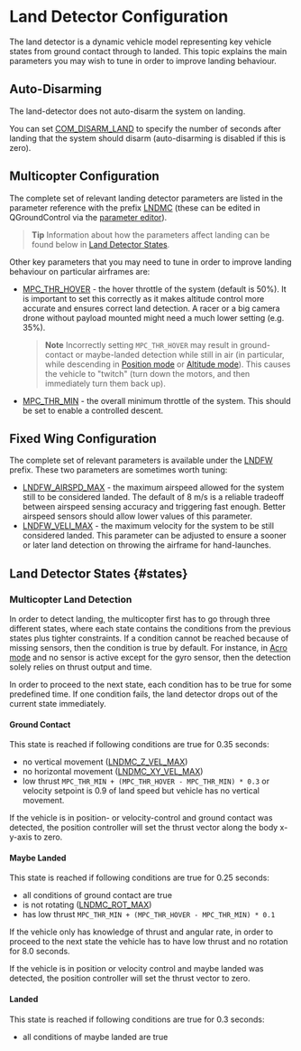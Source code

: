 # Land Detector Configuration

The land detector is a dynamic vehicle model representing key vehicle states from ground contact through to landed.
This topic explains the main parameters you may wish to tune in order to improve landing behaviour.

## Auto-Disarming

The land-detector does not auto-disarm the system on landing.

You can set [COM_DISARM_LAND](../advanced_config/parameter_reference.md#COM_DISARM_LAND) to specify the number of seconds after landing that the system should disarm (auto-disarming is disabled if this is zero).

## Multicopter Configuration

The complete set of relevant landing detector parameters are listed in the parameter reference with the prefix [LNDMC](../advanced_config/parameter_reference.md#land-detector) (these can be edited in QGroundControl via the [parameter editor](../advanced_config/parameters.md)).

> **Tip** Information about how the parameters affect landing can be found below in [Land Detector States](#states).

Other key parameters that you may need to tune in order to improve landing behaviour on particular airframes are:

* [MPC_THR_HOVER](../advanced_config/parameter_reference.md#MPC_THR_HOVER) - the hover throttle of the system (default is 50%). 
  It is important to set this correctly as it makes altitude control more accurate and ensures correct land detection. 
  A racer or a big camera drone without payload mounted might need a much lower setting (e.g. 35%).
  
  > **Note** Incorrectly setting `MPC_THR_HOVER` may result in ground-contact or maybe-landed detection while still in air (in particular, while descending in [Position mode](../flight_modes/position_mc.md) or [Altitude mode](../flight_modes/altitude_mc.md)). This causes the vehicle to "twitch" (turn down the motors, and then immediately turn them back up).
* [MPC_THR_MIN](../advanced_config/parameter_reference.md#MPC_THR_MIN) - the overall minimum throttle of the system. 
  This should be set to enable a controlled descent.


## Fixed Wing Configuration

The complete set of relevant parameters is available under the [LNDFW](../advanced_config/parameter_reference.md#land-detector) prefix. 
These two parameters are sometimes worth tuning:

* [LNDFW_AIRSPD_MAX](../advanced_config/parameter_reference.md#LNDFW_AIRSPD_MAX) - the maximum airspeed allowed for the system still to be considered landed. 
  The default of 8 m/s is a reliable tradeoff between airspeed sensing accuracy and triggering fast enough. 
  Better airspeed sensors should allow lower values of this parameter.
* [LNDFW_VELI_MAX](../advanced_config/parameter_reference.md#LNDFW_VELI_MAX) - the maximum velocity for the system to be still considered landed. 
  This parameter can be adjusted to ensure a sooner or later land detection on throwing the airframe for hand-launches.


## Land Detector States {#states}

### Multicopter Land Detection

In order to detect landing, the multicopter first has to go through three different states, where each state contains the conditions from the previous states plus tighter constraints. 
If a condition cannot be reached because of missing sensors, then the condition is true by default. 
For instance, in [Acro mode](../flight_modes/acro_mc.md) and no sensor is active except for the gyro sensor, then the detection solely relies on thrust output and time. 
 
In order to proceed to the next state, each condition has to be true for some predefined time. 
If one condition fails, the land detector drops out of the current state immediately. 

#### Ground Contact

This state is reached if following conditions are true for 0.35 seconds:

- no vertical movement ([LNDMC_Z_VEL_MAX](../advanced_config/parameter_reference.md#LNDMC_Z_VEL_MAX))
- no horizontal movement ([LNDMC_XY_VEL_MAX](../advanced_config/parameter_reference.md#LNDMC_XY_VEL_MAX))
- low thrust `MPC_THR_MIN + (MPC_THR_HOVER - MPC_THR_MIN) * 0.3` or velocity setpoint is 0.9 of land speed but vehicle has no vertical movement.

If the vehicle is in position- or velocity-control and ground contact was detected, 
the position controller will set the thrust vector along the body x-y-axis to zero.


#### Maybe Landed

This state is reached if following conditions are true for 0.25 seconds:

- all conditions of ground contact are true
- is not rotating ([LNDMC_ROT_MAX](../advanced_config/parameter_reference.md#LNDMC_ROT_MAX))
- has low thrust `MPC_THR_MIN + (MPC_THR_HOVER - MPC_THR_MIN) * 0.1`

If the vehicle only has knowledge of thrust and angular rate, 
in order to proceed to the next state the vehicle has to have low thrust and no rotation for 8.0 seconds. 

If the vehicle is in position or velocity control and maybe landed was detected, 
the position controller will set the thrust vector to zero. 


#### Landed

This state is reached if following conditions are true for 0.3 seconds:
- all conditions of maybe landed are true

